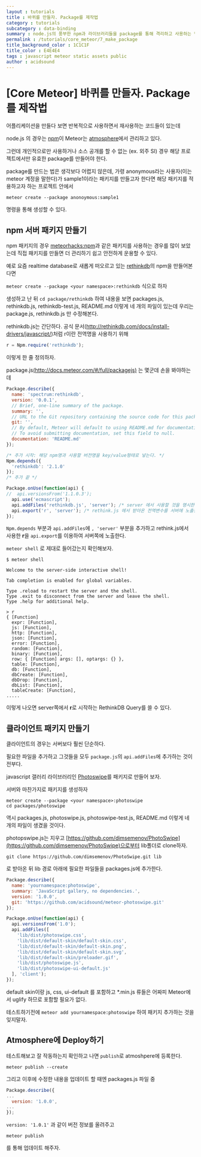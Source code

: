 ```yaml
---
layout : tutorials
title : 바퀴를 만들자. Package를 제작법
category : tutorials
subcategory : data-binding
summary : node.js의 풍부한 npm과 라이브러리들을 package를 통해 격리하고 사용하는 방법을 배워본다.
permalink : /tutorials/core_meteor/7_make_package
title_background_color : 1C1C1F
title_color : E4E4E4
tags : javascript meteor static assets public
author : acidsound
---
```

# [Core Meteor] 바퀴를 만들자. Package를 제작법

어플리케이션을 만들다 보면 반복적으로 사용하면서 재사용하는 코드들이 있는데

node.js 의 경우는 [npm](http://npmjs.com)이 Meteor는 [atmosphere](https://atmospherejs.com)에서 관리하고 있다.

그런데 개인적으로만 사용하거나 소스 공개를 할 수 없는 (ex. 외주 SI) 경우 해당 프로젝트에서만 유효한 package를 만들어야 한다.

package를 만드는 법은 생각보다 어렵지 않은데,
가령 anonymous라는 사용자(이는 meteor 계정을 말한다)가 sample1이라는 패키지를 만들고자 한다면
해당 패키지를 적용하고자 하는 프로젝트 안에서

```
meteor create --package anonoymous:sample1
```

명령을 통해 생성할 수 있다.

## npm 서버 패키지 만들기

npm 패키지의 경우 [meteorhacks:npm](https://github.com/meteorhacks/npm)과 같은 패키지를 사용하는 경우를 많이 보았는데
직접 패키지를 만들면 더 관리하기 쉽고 안전하게 운용할 수 있다.

예로 요즘 realtime database로 새롭게 떠오르고 있는 [rethinkdb](http://rethinkdb.com/)의 npm을 만들어본다면

```meteor create --package <your namespace>:rethinkdb``` 식으로 하자

생성하고 난 뒤 ```cd package/rethinkdb``` 하여 내용을 보면 packages.js, rethinkdb.js, rethinkdb-test.js, README.md 이렇게 네 개의 파일이 있는데 우리는 package.js, rethinkdb.js 만 수정해본다.

rethinkdb.js는 간단하다.  공식 문서(http://rethinkdb.com/docs/install-drivers/javascript/)처럼 r이란 전역명을 사용하기 위해

```javascript
r = Npm.require('rethinkdb');
```

이렇게 한 줄 정의하자.

package.js[(http://docs.meteor.com/#/full/packagejs)](http://docs.meteor.com/#/full/packagejs) 는 몇군데 손을 봐야하는데

```javascript
Package.describe({
  name: 'spectrum:rethinkdb',
  version: '0.0.1',
  // Brief, one-line summary of the package.
  summary: '',
  // URL to the Git repository containing the source code for this package.
  git: '',
  // By default, Meteor will default to using README.md for documentation.
  // To avoid submitting documentation, set this field to null.
  documentation: 'README.md'
});

/* 추가 시작: 해당 npm명과 사용할 버전명을 key/value형태로 넣는다. */
Npm.depends({
  'rethinkdb': '2.1.0'
});
/* 추가 끝 */

Package.onUse(function(api) {
//  api.versionsFrom('1.1.0.3');
  api.use('ecmascript');
  api.addFiles('rethinkdb.js', 'server'); /* server 에서 사용할 것을 명시한다 */
  api.export('r', 'server'); /* rethink.js 에서 받아온 전역변수를 서버에 노출한다 */
});
```

```Npm.depends``` 부분과 ```api.addFiles```에 ```, 'server'``` 부분을 추가하고
rethink.js에서 사용한 **r**을 ```api.export```를 이용하여 서버쪽에 노출한다.

```meteor shell``` 로 제대로 들어갔는지 확인해보자.

```
$ meteor shell

Welcome to the server-side interactive shell!

Tab completion is enabled for global variables.

Type .reload to restart the server and the shell.
Type .exit to disconnect from the server and leave the shell.
Type .help for additional help.

> r
{ [Function]
  expr: [Function],
  js: [Function],
  http: [Function],
  json: [Function],
  error: [Function],
  random: [Function],
  binary: [Function],
  row: { [Function] args: [], optargs: {} },
  table: [Function],
  db: [Function],
  dbCreate: [Function],
  dbDrop: [Function],
  dbList: [Function],
  tableCreate: [Function],
.....
```

이렇게 나오면 server쪽에서 **r**로 시작하는 RethinkDB Query를 쓸 수 있다.

## 클라이언트 패키지 만들기

클라이언트의 경우는 서버보다 훨씬 단순하다.

필요한 파일을 추가하고 그것들을 모두 ```package.js```의 ```api.addFiles```에 추가하는 것이 전부다.

javascript 갤러리 라이브러리인 [Photoswipe](http://photoswipe.com/)를 패키지로 만들어 보자.

서버와 마찬가지로 패키지를 생성하자

```
meteor create --package <your namespace>:photoswipe
cd packages/photoswipe
```

역시 packages.js, photoswipe.js, photoswipe-test.js, README.md 이렇게 네 개의 파일이 생겼을 것이다.

photopswipe.js는 지우고 [https://github.com/dimsemenov/PhotoSwipe](https://github.com/dimsemenov/PhotoSwipe)으로부터 lib폴더로 clone하자.

```
git clone https://github.com/dimsemenov/PhotoSwipe.git lib
```

로 받아온 뒤 lib 경로 아래에 필요한 파일들을 packages.js에 추가한다.

```javascript
Package.describe({
  name: 'yournamespace:photoswipe',
  summary: 'JavaScript gallery, no dependencies.',
  version: '1.0.0',
  git: 'https://github.com/acidsound/meteor-photoswipe.git'
});

Package.onUse(function(api) {
  api.versionsFrom('1.0');
  api.addFiles([
    'lib/dist/photoswipe.css',
    'lib/dist/default-skin/default-skin.css',
    'lib/dist/default-skin/default-skin.png',
    'lib/dist/default-skin/default-skin.svg',
    'lib/dist/default-skin/preloader.gif',
    'lib/dist/photoswipe.js',
    'lib/dist/photoswipe-ui-default.js'
  ], 'client');
});
```

default skin이랑 js, css, ui-default 를 포함하고 *.min.js 류들은 어짜피 Meteor에서 uglify 하므로 포함할 필요가 없다.

테스트하기전에 ```meteor add yournamespace:photoswipe``` 하여 패키지 추가하는 것을 잊지말자.

## Atmosphere에 Deploy하기

테스트해보고 잘 작동하는지 확인하고 나면 ```publish```로 atmoshpere에 등록한다.

```
meteor publish --create
```

그리고 이후에 수정한 내용을 업데이트 할 때엔 packages.js 파일 중

```javascript
Package.describe({
...
  version: '1.0.0',
...
});

```

```version: '1.0.1'``` 과 같이 버전 정보를 올려주고

```
meteor publish
```

를 통해 업데이트 해주자.